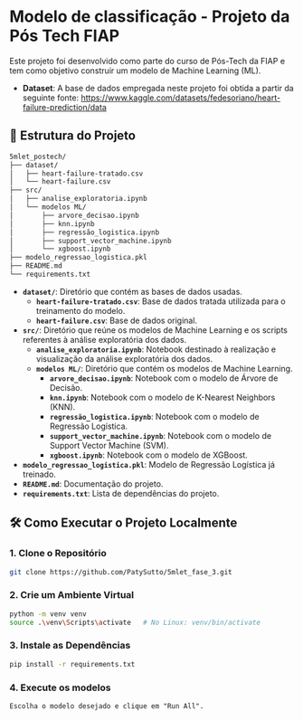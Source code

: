 # Modelo de classificação - Projeto da Pós Tech FIAP 

Este projeto foi desenvolvido como parte do curso de Pós-Tech da FIAP e tem como objetivo construir um modelo de Machine Learning (ML).<br>

- **Dataset**: A base de dados empregada neste projeto foi obtida a partir da seguinte fonte: https://www.kaggle.com/datasets/fedesoriano/heart-failure-prediction/data


## 📁 Estrutura do Projeto

```bash
5mlet_postech/
├── dataset/
│   ├── heart-failure-tratado.csv
│   └── heart-failure.csv
├── src/
│   ├── analise_exploratoria.ipynb
│   └── modelos ML/
│       ├── arvore_decisao.ipynb
│       ├── knn.ipynb
│       ├── regressão_logistica.ipynb
│       ├── support_vector_machine.ipynb
│       └── xgboost.ipynb   
├── modelo_regressao_logistica.pkl
├── README.md
└── requirements.txt

```
- **`dataset/`**: Diretório que contém as bases de dados usadas.
  - **`heart-failure-tratado.csv`**: Base de dados tratada utilizada para o treinamento do modelo.
  - **`heart-failure.csv`**: Base de dados original.
- **`src/`**: Diretório que reúne os modelos de Machine Learning e os scripts referentes à análise exploratória dos dados.
    - **`analise_exploratoria.ipynb`**: Notebook destinado à realização e visualização da análise exploratória dos dados.
    - **`modelos ML/`**: Diretório que contém os modelos de Machine Learning.
        - **`arvore_decisao.ipynb`**: Notebook com o modelo de Árvore de Decisão.
        - **`knn.ipynb`**: Notebook com o modelo de K-Nearest Neighbors (KNN).
        - **`regressão_logistica.ipynb`**: Notebook com o modelo de Regressão Logística.
        - **`support_vector_machine.ipynb`**: Notebook com o modelo de Support Vector Machine (SVM).
        - **`xgboost.ipynb`**: Notebook com o modelo de XGBoost.
- **`modelo_regressao_logistica.pkl`**: Modelo de Regressão Logística já treinado.
- **`README.md`**: Documentação do projeto.
- **`requirements.txt`**: Lista de dependências do projeto.


## 🛠️ Como Executar o Projeto Localmente

### 1. Clone o Repositório

```bash
git clone https://github.com/PatySutto/5mlet_fase_3.git
```

### 2. Crie um Ambiente Virtual

```bash
python -m venv venv
source .\venv\Scripts\activate   # No Linux: venv/bin/activate
```

### 3. Instale as Dependências

```bash
pip install -r requirements.txt
```

### 4. Execute os modelos

```
Escolha o modelo desejado e clique em "Run All".
```
